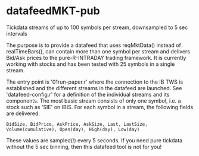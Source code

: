 # datafeedMKT-pub
Tickdata streams of up to 100 symbols per stream, downsampled to 5 sec intervals

The purpose is to provide a datafeed that uses reqMktData() instead of realTimeBars(), can contain more
than one symbol per stream and delivers Bid/Ask prices to the pure-R-INTRADAY trading framework. It
is currently working with stocks and has been tested with 25 symbols in a single stream.

The entry point is '01run-paper.r' where the connection to the IB TWS is established
and the different streams in the datafeed are launched. See 'datafeed-config.r' for a 
definition of the individual streams and its components. The most basic stream consists
of only one symbol, i.e. a stock such as 'SIE' on IBIS. For each symbol in a stream, the following
fields are delivered:

    BidSize, BidPrice, AskPrice, AskSize, Last, LastSize, Volume(cumulative), Open(day), High(day), Low(day)
    
These values are sampled(!) every 5 seconds. If you need pure tickdata without the 5 sec binning, 
then this datafeed tool is not for you!




